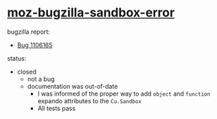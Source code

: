 # [moz-bugzilla-sandbox-error](https://github.com/warren-bank/moz-bugzilla-sandbox-error)

bugzilla report:
  * [Bug 1106165](https://bugzilla.mozilla.org/show_bug.cgi?id=1106165)

status:
  * closed
    * not a bug
    * documentation was out-of-date
      * I was informed of the proper way to add `object` and `function` expando attributes to the `Cu.Sandbox`
      * All tests pass
